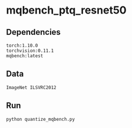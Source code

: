 # mqbench_ptq_resnet50

## Dependencies

```
torch:1.10.0
torchvision:0.11.1
mqbench:latest
```

## Data

```
ImageNet ILSVRC2012
```

## Run

```
python quantize_mqbench.py
```

